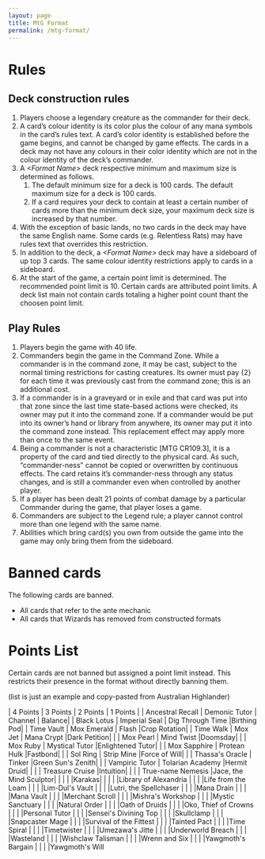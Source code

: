 ```yaml
---
layout: page
title: MtG Format
permalink: /mtg-format/
---
```


Rules
=====

Deck construction rules
-----------------------
1. Players choose a legendary creature as the commander for their
   deck.
2. A card’s colour identity is its color plus the colour of any mana
   symbols in the card’s rules text. A card’s color identity is
   established before the game begins, and cannot be changed by game
   effects. The cards in a deck may not have any colours in their
   color identity which are not in the colour identity of the deck’s
   commander.
3. A *\<Format Name\>* deck respective minimum and maximum size is
   determined as follows.
   1. The default minimum size for a deck is 100 cards. The default
      maximum size for a deck is 100 cards.
   2. If a card requires your deck to contain at least a certain
      number of cards more than the minimum deck size, your maximum
      deck size is increased by that number.
4. With the exception of basic lands, no two cards in the deck may
   have the same English name. Some cards (e.g. Relentless Rats) may
   have rules text that overrides this restriction.
5. In addition to the deck, a *\<Format Name\>* deck may have a
   sideboard of up top 3 cards. The same colour identity restrictions
   apply to cards in a sideboard.
6. At the start of the game, a certain point limit is determined. The
   recommended point limit is 10. Certain cards are attributed point
   limits. A deck list main not contain cards totaling a higher point
   count thant the choosen point limit.

Play Rules
----------
1. Players begin the game with 40 life.
2. Commanders begin the game in the Command Zone. While a commander is
   in the command zone, it may be cast, subject to the normal timing
   restrictions for casting creatures. Its owner must pay {2} for each
   time it was previously cast from the command zone; this is an
   additional cost.
3. If a commander is in a graveyard or in exile and that card was put
   into that zone since the last time state-based actions were
   checked, its owner may put it into the command zone. If a commander
   would be put into its owner’s hand or library from anywhere, its
   owner may put it into the command zone instead. This replacement
   effect may apply more than once to the same event.
4. Being a commander is not a characteristic [MTG CR109.3], it is a
   property of the card and tied directly to the physical card. As
   such, “commander-ness” cannot be copied or overwritten by
   continuous effects. The card retains it’s commander-ness through
   any status changes, and is still a commander even when controlled
   by another player.
5. If a player has been dealt 21 points of combat damage by a
   particular Commander during the game, that player loses a game.
6. Commanders are subject to the Legend rule; a player cannot control
   more than one legend with the same name.
7. Abilities which bring card(s) you own from outside the game into
   the game may only bring them from the sideboard.


Banned cards
============

The following cards are banned.

* All cards that refer to the ante mechanic
* All cards that Wizards has removed from constructed formats

Points List
===========

Certain cards are not banned but assigned a point limit instead. This
restricts their presence in the format without directly banning them.

(list is just an example and copy-pasted from Australian Highlander)

|     4 Points     |     3 Points    | 2 Points | 1 Points |
| Ancestral Recall |  Demonic Tutor  | Channel | Balance|
|    Black Lotus   |  Imperial Seal  | Dig Through Time |Birthing Pod|
|    Time Vault    |   Mox Emerald   | Flash |Crop Rotation|
|     Time Walk    |     Mox Jet     | Mana Crypt |Dark Petition|
|                  |    Mox Pearl    | Mind Twist |Doomsday|
|                  |     Mox Ruby    | Mystical Tutor |Enlightened Tutor|
|                  |   Mox Sapphire  | Protean Hulk |Fastbond|
|                  |     Sol Ring    | Strip Mine |Force of Will|
|                  | Thassa's Oracle | Tinker |Green Sun's Zenith|
|                  |  Vampiric Tutor | Tolarian Academy |Hermit Druid|
|                  |                 | Treasure Cruise |Intuition|
|                  |                 | True-name Nemesis |Jace, the Mind Sculptor|
|                  |                 |                   |Karakas|
|                  |                 |                   |Library of Alexandria
|                  |                 |                   |Life from the Loam
|                  |                 |                   |Lim-Dul's Vault
|                  |                 |                   |Lutri, the Spellchaser
|                  |                 |                   |Mana Drain
|                  |                 |                   |Mana Vault
|                  |                 |                   |Merchant Scroll
|                  |                 |                   |Mishra's Workshop
|                  |                 |                   |Mystic Sanctuary
|                  |                 |                   |Natural Order
|                  |                 |                   |Oath of Druids
|                  |                 |                   |Oko, Thief of Crowns
|                  |                 |                   |Personal Tutor
|                  |                 |                   |Sensei's Divining Top
|                  |                 |                   |Skullclamp
|                  |                 |                   |Snapcaster Mage
|                  |                 |                   |Survival of the Fittest
|                  |                 |                   |Tainted Pact
|                  |                 |                   |Time Spiral
|                  |                 |                   |Timetwister
|                  |                 |                   |Umezawa's Jitte
|                  |                 |                   |Underworld Breach
|                  |                 |                   |Wasteland
|                  |                 |                   |Wishclaw Talisman
|                  |                 |                   |Wrenn and Six
|                  |                 |                   |Yawgmoth's Bargain
|                  |                 |                   |Yawgmoth's Will
